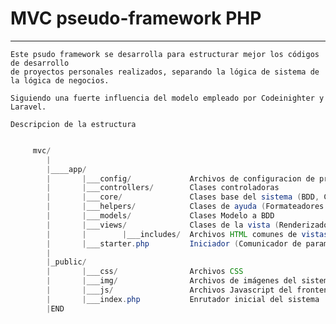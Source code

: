 # MVC pseudo-framework PHP #
____________________________________

	Este psudo framework se desarrolla para estructurar mejor los códigos de desarrollo
	de proyectos personales realizados, separando la lógica de sistema de la lógica de negocios.

	Siguiendo una fuerte influencia del modelo empleado por Codeinighter y Laravel.

	Descripcion de la estructura

```Java

	 mvc/
	   	|
	   	|____app/
	   	|	  	|___config/				Archivos de configuracion de proyecto
	   	|	  	|___controllers/		Clases controladoras
	   	|	  	|___core/				Clases base del sistema (BDD, Controlador, Modelo, Nucleo)
	   	|	  	|___helpers/			Clases de ayuda (Formateadores URL, QueryBuilders, etc...)
	   	|	  	|___models/				Clases Modelo a BDD
	   	|	  	|___views/				Clases de la vista (Renderizado de la vista)
	   	|		|		 |___includes/	Archivos HTML comunes de vistas (Footer, Header, Scripts, etc...)
	   	|	  	|___starter.php			Iniciador (Comunicador de parametros hacia las vistas HTML)
	   	|
	   	|_public/
	   	|		|___css/				Archivos CSS
	   	|		|___img/				Archivos de imágenes del sistema
	   	|		|___js/					Archivos Javascript del frontend
	   	|		|___index.php			Enrutador inicial del sistema
	   	|END
```	

